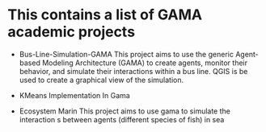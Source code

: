 # This contains a list of GAMA academic projects

+  Bus-Line-Simulation-GAMA
This project aims to use the generic Agent-based Modeling Architecture (GAMA) to create agents, monitor their behavior, and simulate their interactions within a bus line. QGIS is be used to create a graphical view of the simulation.

+ KMeans Implementation In Gama

+ Ecosystem Marin
This project aims to use gama to simulate the interaction s between agents (different species of fish) in sea
